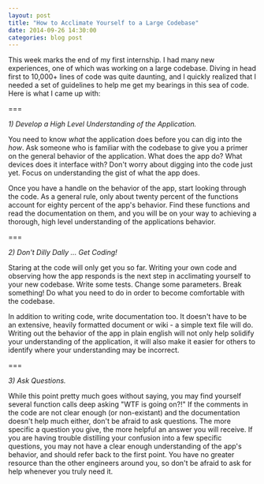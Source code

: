 ```yaml
---
layout: post
title: "How to Acclimate Yourself to a Large Codebase"
date: 2014-09-26 14:30:00
categories: blog post
---
```


This week marks the end of my first internship. I had many new experiences, one of which was working on a large codebase. Diving in head first to 10,000+ lines of code was quite daunting, and I quickly realized that I needed a set of guidelines to help me get my bearings in this sea of code. Here is what I came up with:

===

_1) Develop a High Level Understanding of the Application._

You need to know _what_ the application does before you can dig into the _how_. Ask someone who is familiar with the codebase to give you a primer on the general behavior of the application. What does the app do? What devices does it interface with? Don't worry about digging into the code just yet. Focus on understanding the gist of what the app does.

Once you have a handle on the behavior of the app, start looking through the code. As a general rule, only about twenty percent of the functions account for eighty percent of the app's behavior. Find these functions and read the documentation on them, and you will be on your way to achieving a thorough, high level understanding of the applications behavior.

===

_2) Don't Dilly Dally ... Get Coding!_

Staring at the code will only get you so far. Writing your own code and observing how the app responds is the next step in acclimating yourself to your new codebase. Write some tests. Change some parameters. Break something! Do what you need to do in order to become comfortable with the codebase.

In addition to writing code, write documentation too. It doesn't have to be an extensive, heavily formatted document or wiki - a simple text file will do. Writing out the behavior of the app in plain english will not only help solidify your understanding of the application, it will also make it easier for others to identify where your understanding may be incorrect.

===

_3) Ask Questions._

While this point pretty much goes without saying, you may find yourself several function calls deep asking "WTF is going on?!" If the comments in the code are not clear enough (or non-existant) and the documentation doesn't help much either, don't be afraid to ask questions. The more specific a question you give, the more helpful an answer you will receive. If you are having trouble distilling your confusion into a few specific questions, you may not have a clear enough understanding of the app's behavior, and should refer back to the first point. You have no greater resource than the other engineers around you, so don't be afraid to ask for help whenever you truly need it.

